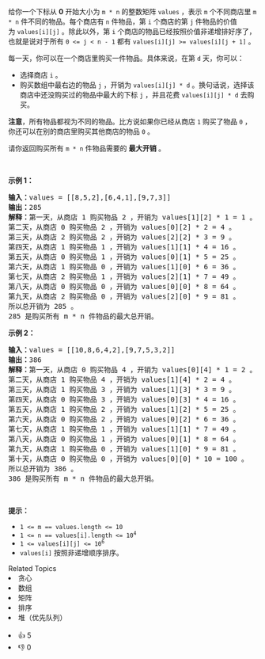 <p>给你一个下标从 <strong>0</strong>&nbsp;开始大小为&nbsp;<code>m * n</code>&nbsp;的整数矩阵&nbsp;<code>values</code>&nbsp;，表示&nbsp;<code>m</code>&nbsp;个不同商店里&nbsp;<code>m * n</code>&nbsp;件不同的物品。每个商店有 <code>n</code>&nbsp;件物品，第&nbsp;<code>i</code>&nbsp;个商店的第 <code>j</code>&nbsp;件物品的价值为&nbsp;<code>values[i][j]</code>&nbsp;。除此以外，第&nbsp;<code>i</code>&nbsp;个商店的物品已经按照价值非递增排好序了，也就是说对于所有&nbsp;<code>0 &lt;= j &lt; n - 1</code>&nbsp;都有&nbsp;<code>values[i][j] &gt;= values[i][j + 1]</code>&nbsp;。</p>

<p>每一天，你可以在一个商店里购买一件物品。具体来说，在第&nbsp;<code>d</code>&nbsp;天，你可以：</p>

<ul> 
 <li>选择商店&nbsp;<code>i</code>&nbsp;。</li> 
 <li>购买数组中最右边的物品&nbsp;<code>j</code>&nbsp;，开销为&nbsp;<code>values[i][j] * d</code>&nbsp;。换句话说，选择该商店中还没购买过的物品中最大的下标&nbsp;<code>j</code>&nbsp;，并且花费&nbsp;<code>values[i][j] * d</code>&nbsp;去购买。</li> 
</ul>

<p><strong>注意</strong>，所有物品都视为不同的物品。比方说如果你已经从商店 <code>1</code>&nbsp;购买了物品&nbsp;<code>0</code>&nbsp;，你还可以在别的商店里购买其他商店的物品&nbsp;<code>0</code>&nbsp;。</p>

<p>请你返回购买所有 <code>m * n</code>&nbsp;件物品需要的 <strong>最大开销</strong>&nbsp;。</p>

<p>&nbsp;</p>

<p><strong class="example">示例 1：</strong></p>

<pre>
<b>输入：</b>values = [[8,5,2],[6,4,1],[9,7,3]]
<b>输出：</b>285
<b>解释：</b>第一天，从商店 1 购买物品 2 ，开销为 values[1][2] * 1 = 1 。
第二天，从商店 0 购买物品 2 ，开销为 values[0][2] * 2 = 4 。
第三天，从商店 2 购买物品 2 ，开销为 values[2][2] * 3 = 9 。
第四天，从商店 1 购买物品 1 ，开销为 values[1][1] * 4 = 16 。
第五天，从商店 0 购买物品 1 ，开销为 values[0][1] * 5 = 25 。
第六天，从商店 1 购买物品 0 ，开销为 values[1][0] * 6 = 36 。
第七天，从商店 2 购买物品 1 ，开销为 values[2][1] * 7 = 49 。
第八天，从商店 0 购买物品 0 ，开销为 values[0][0] * 8 = 64 。
第九天，从商店 2 购买物品 0 ，开销为 values[2][0] * 9 = 81 。
所以总开销为 285 。
285 是购买所有 m * n 件物品的最大总开销。
</pre>

<p><strong class="example">示例 2：</strong></p>

<pre>
<b>输入：</b>values = [[10,8,6,4,2],[9,7,5,3,2]]
<b>输出：</b>386
<b>解释：</b>第一天，从商店 0 购买物品 4 ，开销为 values[0][4] * 1 = 2 。
第二天，从商店 1 购买物品 4 ，开销为 values[1][4] * 2 = 4 。
第三天，从商店 1 购买物品 3 ，开销为 values[1][3] * 3 = 9 。
第四天，从商店 0 购买物品 3 ，开销为 values[0][3] * 4 = 16 。
第五天，从商店 1 购买物品 2 ，开销为 values[1][2] * 5 = 25 。
第六天，从商店 0 购买物品 2 ，开销为 values[0][2] * 6 = 36 。
第七天，从商店 1 购买物品 1 ，开销为 values[1][1] * 7 = 49 。
第八天，从商店 0 购买物品 1 ，开销为 values[0][1] * 8 = 64 。
第九天，从商店 1 购买物品 0 ，开销为 values[1][0] * 9 = 81 。
第十天，从商店 0 购买物品 0 ，开销为 values[0][0] * 10 = 100 。
所以总开销为 386 。
386 是购买所有 m * n 件物品的最大总开销。
</pre>

<p>&nbsp;</p>

<p><strong>提示：</strong></p>

<ul> 
 <li><code>1 &lt;= m == values.length &lt;= 10</code></li> 
 <li><code>1 &lt;= n == values[i].length &lt;= 10<sup>4</sup></code></li> 
 <li><code>1 &lt;= values[i][j] &lt;= 10<sup>6</sup></code></li> 
 <li><code>values[i]</code>&nbsp;按照非递增顺序排序。</li> 
</ul>

<div><div>Related Topics</div><div><li>贪心</li><li>数组</li><li>矩阵</li><li>排序</li><li>堆（优先队列）</li></div></div><br><div><li>👍 5</li><li>👎 0</li></div>